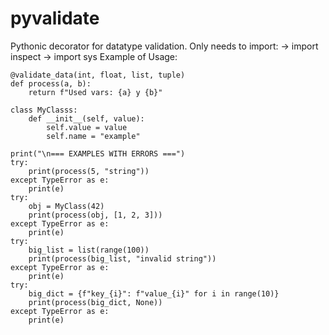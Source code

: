 # pyvalidate
Pythonic decorator for datatype validation.
Only needs to import:
-> import inspect
-> import sys
Example of Usage:

```
@validate_data(int, float, list, tuple)
def process(a, b):
    return f"Used vars: {a} y {b}"

class MyClasss:
    def __init__(self, value):
        self.value = value
        self.name = "example"

print("\n=== EXAMPLES WITH ERRORS ===")
try:
    print(process(5, "string"))
except TypeError as e:
    print(e)
try:
    obj = MyClass(42)
    print(process(obj, [1, 2, 3]))
except TypeError as e:
    print(e)
try:
    big_list = list(range(100))
    print(process(big_list, "invalid string"))
except TypeError as e:
    print(e)
try:
    big_dict = {f"key_{i}": f"value_{i}" for i in range(10)}
    print(process(big_dict, None))
except TypeError as e:
    print(e)
```
